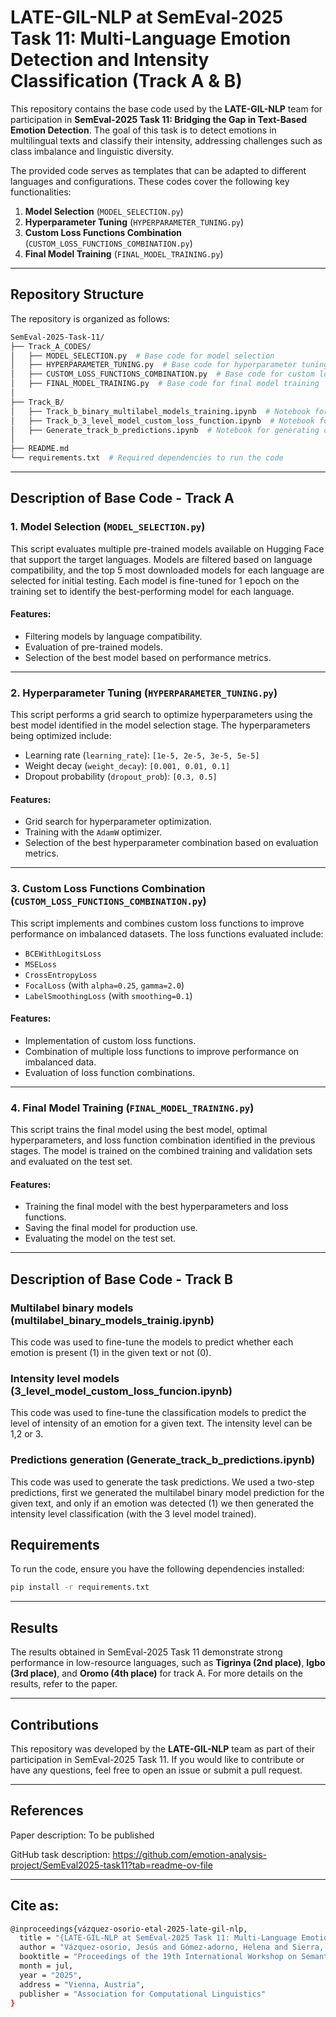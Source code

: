 # **LATE-GIL-NLP at SemEval-2025 Task 11: Multi-Language Emotion Detection and Intensity Classification (Track A & B)**

This repository contains the base code used by the **LATE-GIL-NLP** team for participation in **SemEval-2025 Task 11: Bridging the Gap in Text-Based Emotion Detection**. The goal of this task is to detect emotions in multilingual texts and classify their intensity, addressing challenges such as class imbalance and linguistic diversity.

The provided code serves as templates that can be adapted to different languages and configurations. These codes cover the following key functionalities:

1. **Model Selection** (`MODEL_SELECTION.py`)
2. **Hyperparameter Tuning** (`HYPERPARAMETER_TUNING.py`)
3. **Custom Loss Functions Combination** (`CUSTOM_LOSS_FUNCTIONS_COMBINATION.py`)
4. **Final Model Training** (`FINAL_MODEL_TRAINING.py`)

---

## Repository Structure

The repository is organized as follows:
```bash
SemEval-2025-Task-11/
├── Track_A_CODES/
│   ├── MODEL_SELECTION.py  # Base code for model selection
│   ├── HYPERPARAMETER_TUNING.py  # Base code for hyperparameter tuning
│   ├── CUSTOM_LOSS_FUNCTIONS_COMBINATION.py  # Base code for custom loss functions combination
│   ├── FINAL_MODEL_TRAINING.py  # Base code for final model training
│
├── Track_B/
│   ├── Track_b_binary_multilabel_models_training.ipynb  # Notebook for multilabel binary model training
│   ├── Track_b_3_level_model_custom_loss_function.ipynb  # Notebook for 3 level classification emotion intensity model training
│   ├── Generate_track_b_predictions.ipynb  # Notebook for generating complete predictions
│
├── README.md
└── requirements.txt  # Required dependencies to run the code
```

---

## Description of Base Code - Track A

### 1. **Model Selection** (`MODEL_SELECTION.py`)

This script evaluates multiple pre-trained models available on Hugging Face that support the target languages. Models are filtered based on language compatibility, and the top 5 most downloaded models for each language are selected for initial testing. Each model is fine-tuned for 1 epoch on the training set to identify the best-performing model for each language.

#### Features:
- Filtering models by language compatibility.
- Evaluation of pre-trained models.
- Selection of the best model based on performance metrics.

---

### 2. **Hyperparameter Tuning** (`HYPERPARAMETER_TUNING.py`)

This script performs a grid search to optimize hyperparameters using the best model identified in the model selection stage. The hyperparameters being optimized include:

- Learning rate (`learning_rate`): `[1e-5, 2e-5, 3e-5, 5e-5]`
- Weight decay (`weight_decay`): `[0.001, 0.01, 0.1]`
- Dropout probability (`dropout_prob`): `[0.3, 0.5]`

#### Features:
- Grid search for hyperparameter optimization.
- Training with the `AdamW` optimizer.
- Selection of the best hyperparameter combination based on evaluation metrics.

---

### 3. **Custom Loss Functions Combination** (`CUSTOM_LOSS_FUNCTIONS_COMBINATION.py`)

This script implements and combines custom loss functions to improve performance on imbalanced datasets. The loss functions evaluated include:

- `BCEWithLogitsLoss`
- `MSELoss`
- `CrossEntropyLoss`
- `FocalLoss` (with `alpha=0.25`, `gamma=2.0`)
- `LabelSmoothingLoss` (with `smoothing=0.1`)

#### Features:
- Implementation of custom loss functions.
- Combination of multiple loss functions to improve performance on imbalanced data.
- Evaluation of loss function combinations.

---

### 4. **Final Model Training** (`FINAL_MODEL_TRAINING.py`)

This script trains the final model using the best model, optimal hyperparameters, and loss function combination identified in the previous stages. The model is trained on the combined training and validation sets and evaluated on the test set.

#### Features:
- Training the final model with the best hyperparameters and loss functions.
- Saving the final model for production use.
- Evaluating the model on the test set.

---

## Description of Base Code - Track B

### Multilabel binary models (multilabel_binary_models_trainig.ipynb)
This code was used to fine-tune the models to predict whether each emotion is present (1) in
the given text or not (0).

### Intensity level models (3_level_model_custom_loss_funcion.ipynb)
This code was used to fine-tune the classification models to predict the level of intensity of an emotion for a given 
text. 
The intensity level can be 1,2 or 3. 

### Predictions generation (Generate_track_b_predictions.ipynb)
This code was used to generate the task predictions. We used a two-step 
predictions, first we generated the multilabel binary model prediction for the given text, and only 
if an emotion was detected (1) we then generated the intensity level classification (with the 3 level model trained).


## Requirements

To run the code, ensure you have the following dependencies installed:

```bash
pip install -r requirements.txt
```

---

## Results

The results obtained in SemEval-2025 Task 11 demonstrate strong performance in low-resource languages, such as **Tigrinya (2nd place)**, **Igbo (3rd place)**, and **Oromo (4th place)** for track A. For more details on the results, refer to the paper.

---

## Contributions
This repository was developed by the **LATE-GIL-NLP** team as part of their participation in SemEval-2025 Task 11. If you would like to contribute or have any questions, feel free to open an issue or submit a pull request.

---

## References

Paper description: To be published

GitHub task description: https://github.com/emotion-analysis-project/SemEval2025-task11?tab=readme-ov-file

---

## Cite as:
```bash
@inproceedings{vázquez-osorio-etal-2025-late-gil-nlp,
  title = "{LATE-GIL-NLP at SemEval-2025 Task 11: Multi-Language Emotion Detection and Intensity Classification Using Transformer Models with Optimized Loss Functions for Imbalanced Data}",
  author = "Vázquez-osorio, Jesús and Gómez-adorno, Helena and Sierra, Gerardo and Sierra-casiano, Vladimir and Canchola-hernández, Diana and Tovar-cortés, José and Solís-vilchis, Roberto and Salazar, Gabriel",
  booktitle = "Proceedings of the 19th International Workshop on Semantic Evaluation (SemEval-2025)",
  month = jul,
  year = "2025",
  address = "Vienna, Austria",
  publisher = "Association for Computational Linguistics"
}
```